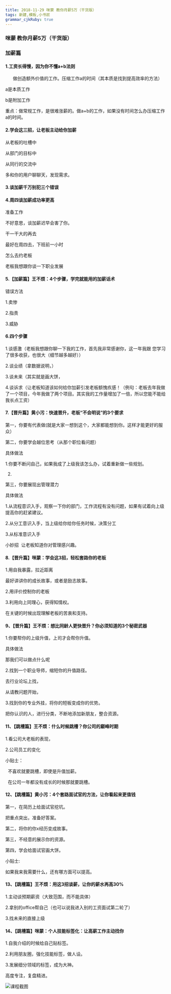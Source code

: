 ```yaml
---
title: 2018-11-29 咪蒙 教你月薪5万（干货版）
tags: 新建,模板,小书匠
grammar_cjkRuby: true
---
```


### 咪蒙 教你月薪5万（干货版）

### 加薪篇
#### 1.工资长得慢，因为你不懂a+b法则
      做创造额外价值的工作。压缩工作a的时间（其本质是找到提高效率的方法）

a是本质工作

b是附加工作

重点：做常规工作，是很难涨薪的。做a+b的工作，如果没有时间怎么办压缩工作a的时间。

#### 2.学会这三招，让老板主动给你加薪
从老板的吐槽中

从部门的目标中

从同行的交流中

多和你的用户聊聊天，发现需求。

#### 3.谈加薪千万别犯三个错误
#### 4.周四谈加薪成功率更高
准备工作

不好意思，谈加薪迟早会害了你。

干一干大的再去

最好在周四去，下班前一小时

怎么去约老板

老板我想跟你谈一下职业发展

#### 5.【加薪篇】王不烦：4个步骤，学完就能用的加薪话术
错误方法

1.卖惨

2.指责

3.威胁

#### 6.四个步骤

1.谈感激（老板我想跟你聊一下我的工作，首先我非常感谢你，这一年我跟	您学习了很多收获，也很大（细节越多越好））

2.谈业绩（拿数据说明，）

3.谈未来（其实就是画大饼，

4.谈诉求（让老板知道该如何给你加薪引发老板额愧疚感！（例句：老板去年我做了一个项目，今年我做了两个项目。其实我的工作量增加了一倍，所以您能不能给我长点工资）

#### 7.【晋升篇】黄小污：快速晋升，老板“不会明说”的3个要求
第一，你要有代表做(就是大家一想到这个，大家都能想到你。这样才能更好的服众）

第二，你要学会越位思考（从那个职位看问题）

具体做法

1.你要不断问自己，如果我成了上级我该怎么办，试着重新做一些规划。

2.

第三，你要展现出管理潜力

具体做法

1.从流程意识入手，观察一下你的部门，工作流程有没有问题，如果有试着向上级提高你的赶紧建议。

2.从分工意识入手，当上级给你给你任务时候，决策分工

3.从标准意识入手

小妙招  让老板知道你对管理感兴趣。

#### 8.【晋升篇】咪蒙：学会这3招，轻松套路你的老板
1.用自我暴露，拉近距离

最好讲讲你的成长故事，或者是励志故事。

2.用评价控制你的老板

3.利用向上同理心，获得知情权。

在关键的时候出现理解老板的苦衷和支持。

#### 9、【晋升篇】王不烦：想比同龄人更快晋升？你必须知道的3个秘密武器
1.你要帮你的上级升值，上司才会帮你升值。

具体做法

那我们可以做点什么呢

2.找到一个职业导师，缩短你的升值路径。

去行业论坛上找，

从请教问题开始，

3.找到你的专业外挂，将你的短板变成你的优势。

把你认识的人，进行分类，不断地添加新朋友，整合资源。

#### 11、【跳槽篇】王不烦：什么时候跳槽？你公司的巅峰时期
1.看公司大老板的表现，

2.公司员工的变化

小贴士：

  不喜欢就要跳槽，即使是升值加薪。

  在公司一年都没有成长的时候那就要跳槽。

#### 12、【跳槽篇】黄小污：4个套路面试官的方法，让你看起来更值钱
第一，在简历上给面试官挖坑。

把重点突出，准备好答案。

第二，将你的你x经历变成故事。

第三，不经意的展示你的资源。

第四，学会给面试官画大饼。

小贴士:

如果我来我需要什么，还有哪方面可以提高。

#### 13、【跳槽篇】王不烦：用这3招谈薪，让你的薪水再高30%
1.主动谈预期薪资（大致范围，而不能具体）

2.拿别的office帮自己（也可以说我进入别的工资面试第二轮了）

3.找未来的直接上级

#### 14、【跳槽篇】咪蒙：个人技能标签化：让高薪工作主动找你
1.自我介绍的时候给自己贴标签。

2.利用朋友圈，强化技能标签，做人设。

3.发展细分领域的标签，成为大神。

高度专注，复盘精进。

![课程截图](http://pi435yqnr.bkt.clouddn.com/小书匠/6486956-028a09d2093b199e.jpg)

